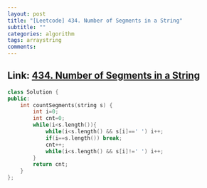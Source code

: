 ```yaml
---
layout: post
title: "[Leetcode] 434. Number of Segments in a String"
subtitle: ""
categories: algorithm
tags: arraystring
comments:
---
```


## Link: [434. Number of Segments in a String](https://leetcode.com/problems/number-of-segments-in-a-string/)

```cpp
class Solution {
public:
    int countSegments(string s) {
        int i=0;
        int cnt=0;
        while(i<s.length()){
            while(i<s.length() && s[i]==' ') i++;
            if(i==s.length()) break;
            cnt++;
            while(i<s.length() && s[i]!=' ') i++;
        }
        return cnt;
    }
};



 
      
```
